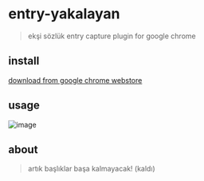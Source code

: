 # entry-yakalayan
> ekşi sözlük entry capture plugin for google chrome

## install

[download from google chrome webstore](https://chrome.google.com/webstore/detail/entry-yakalayan/kgkddbbkegicahheocijlhongadbldcl)

## usage

![image](https://s23.postimg.org/4tdylimsb/bbk.png)

## about
> artık başlıklar başa kalmayacak! (kaldı)
